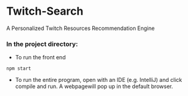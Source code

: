 # Twitch-Search

A Personalized Twitch Resources Recommendation Engine

### In the project directory:

- To run the front end

```
npm start
```

- To run the entire program, open with an IDE (e.g. IntelliJ) and click compile and run. A webpagewill pop up in the default browser.


